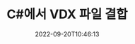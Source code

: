 ---
############################# Static ############################
layout: "auto-gen-merger"
date: 2022-09-20T10:46:13
draft: false
otherformats: docm docx dot dotm dotx epub html mht mhtml odp ods odt one otp ott pdf

############################# Head ############################
head_title: "C#에서 VDX 파일 가입 | VDX 합병"
head_description: "C# .NET 문서 병합 API를 사용하여 여러 VDX 파일을 단일 파일로 결합합니다. 다양한 문서에서 단일 문서로 특정 페이지 또는 페이지 범위를 결합합니다."

############################# Header ############################
title: "C#에서 VDX 파일 결합"
description: "몇 줄의 .NET 코드로 VDX에 가입하세요."
bg_image: "https://cms.admin.containerize.com/templates/aspose/App_Themes/V3/images/bg/header1.png"
bg_overlay: false
button:
    enable: true
    icon: "fas fa-arrow-down"
    label: "무료 평가판 다운로드"
    link: "https://downloads.groupdocs.com/merger/net"

############################# SubMenu ############################
submenu:
    enable: true

    left:
        img_alt: "GroupDocs.Merger for .NET"
        image: "https://cms.admin.containerize.com/templates/groupdocs/images/product-logos/90x90-noborder/groupdocs-merger-net.png"
        product: "GroupDocs.Merger"
        platform: ".NET"

    middle:
        button:

            # button loop
            - link: "https://apireference.groupdocs.com/merger/net"
              text: "API 참조"

            # button loop
            - link: "https://github.com/groupdocs-merger"
              text: "코드 예"

            # button loop
            - link: "https://products.groupdocs.app/merger/family"
              text: "라이브 데모"

            # button loop
            - link: "https://purchase.groupdocs.com/pricing/merger/net"
              text: "가격"

    right:
        link_download: "https://downloads.groupdocs.com/merger"
        link_learn: "https://docs.groupdocs.com/merger/net"
        link_buy: "https://purchase.groupdocs.com"

############################# About ############################
about:
    enable: true
    title: "GroupDocs.Merger for .NET API 정보"
    content: |
        [GroupDocs.Merger for .NET](/ko/merger/net/)는 여러 PDF, Microsoft Office(Word, Excel, PowerPoint, OneNote), OpenDocument, HTML, 이미지 및 .NET 애플리케이션 내에서 다른 많은 문서를 단일 파일로 만듭니다. GroupDocs.Merger를 사용하면 VDX 문서에 가입할 수 있으므로 많은 노력을 절약할 수 있습니다. 타사 소프트웨어, 데스크톱 응용 프로그램 또는 플러그인을 설치할 필요가 없습니다. 이제 시간을 낭비하고 수동으로 파일을 결합할 필요가 없습니다! GroupDocs의 사명은 최고의 품질을 제공하고 문서 처리 워크플로를 단순화하는 것입니다.
        
        GroupDocs.Merger API는 파일 결합 기능이 필요한 기업 솔루션에 적합한 선택입니다. 이러한 API는 .NET Framework, .NET Standard, .NET Core, Mono을 포함한 모든 주요 운영 체제 및 플랫폼에서 잘 지원됩니다.

############################# Steps ############################
steps:
    enable: true
    title_left: "여러 VDX 파일을 결합하는 방법"
    content_left: |
        [GroupDocs.Merger for .NET](/ko/merger/net/)를 사용하면 .NET 개발자가 몇 가지 쉬운 단계.
        
        * **Merger**의 새 인스턴스를 만들고 소스 문서 경로를 생성자 매개변수로 전달합니다.
        * **Merger** 클래스의 **Join**을 호출하고 두 번째 소스 문서 경로를 전달합니다.
        * **Merger** 클래스의 **Save**를 호출하여 병합된 문서를 저장합니다.

    title_right: "시스템 요구 사항"
    content_right: |
        GroupDocs.Merger for .NET API는 모든 주요 플랫폼 및 운영 체제에서 지원됩니다. 아래 코드를 실행하기 전에 시스템에 다음 전제 조건이 설치되어 있는지 확인하십시오.

        * 운영 체제: Microsoft Windows, Linux, MacOS
        * 개발 환경: Visual Studio, Xamarin, MonoDevelop
        * 프레임워크: .NET Framework, .NET Standard, .NET Core, Mono
        * [NuGet](https://www.nuget.org/packages/groupdocs.merger)에서 최신 버전의 GroupDocs.Merger for .NET 다운로드
         
    code: |
     {{% merger/additional-styles %}}
     {{< merger/code-merger title="C# 예제 코드를 사용하여 VDX 파일을 결합하는 방법">}}

        ```csharp    
        // GroupDocs.Merger API를 사용하여 VDX 파일 결합
        // 입력 VDX 문서로 병합을 인스턴스화
        using (Merger merger = new Merger("input1.vdx"))
          {
            // Merger 클래스 인스턴스의 Join 메소드를 호출하고 두 번째 소스 문서 경로를 전달합니다.
            merger.Join("input2.vdx");
    
            // 병합된 문서를 저장하기 위해 Merger 클래스 인스턴스의 Save 메소드 호출
            merger.Save("merged-file.vdx");
          }
        ```
     {{< /merger/code-merger >}}

############################# Demos ############################
demos:
    enable: true
    title: "라이브 데모 - 문서 결합을 위한 온라인 앱"
    content: |
       [GroupDocs.Merger Live Demos](https://products.groupdocs.app/merger/vdx) 웹사이트를 방문하여 지금 하나 이상의 VDX 파일에 참여하세요.
       라이브 데모에는 다음과 같은 이점이 있습니다.
        
############################# About Formats ############################
about_formats:
    enable: true

############################# More Formats ############################
more_formats:
    enable: true
    title: "다른 문서 형식 결합"
    content: |
        .NET은(는) 파일 형식 및 이미지에 대한 병합 API를 문서화합니다. 아래에 설명된 대로 인기 있는 문서 형식 중 일부를 함께 결합하십시오.

############################# Back to top ###############################
back_to_top:
    enable: true
---